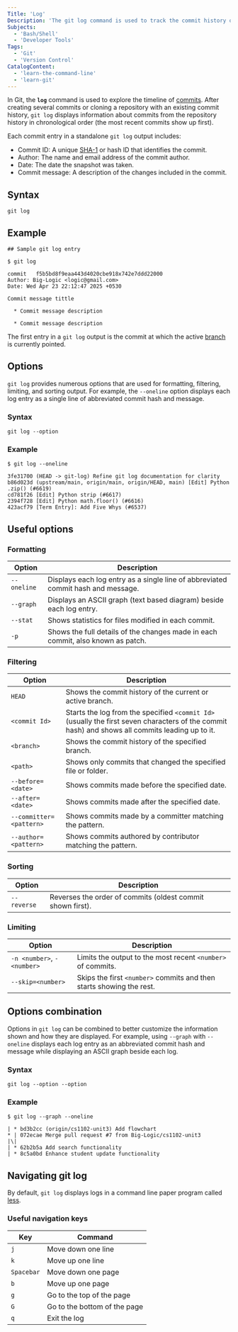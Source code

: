 ```yaml
---
Title: 'Log'
Description: 'The git log command is used to track the commit history of a project repository.'
Subjects:
  - 'Bash/Shell'
  - 'Developer Tools'
Tags:
  - 'Git'
  - 'Version Control'
CatalogContent:
  - 'learn-the-command-line'
  - 'learn-git'
---
```


In Git, the **`log`** command is used to explore the timeline of [commits](https://www.codecademy.com/resources/docs/git/commit). After creating several commits or cloning a repository with an existing commit history, `git log` displays information about commits from the repository history in chronological order (the most recent commits show up first).

Each commit entry in a standalone `git log` output includes:

- Commit ID: A unique [SHA-1](https://en.wikipedia.org/wiki/SHA-1) or hash ID that identifies the commit.
- Author: The name and email address of the commit author.
- Date: The date the snapshot was taken.
- Commit message: A description of the changes included in the commit.

## Syntax

```pseudo
git log
```

## Example

```shell
## Sample git log entry

$ git log

commit   f5b5bd8f9eaa443d4020cbe918x742e7ddd22000
Author: Big-Logic <logic@gmail.com>
Date: Wed Apr 23 22:12:47 2025 +0530

Commit message tittle

  * Commit message description

  * Commit message description
```

The first entry in a `git log` output is the commit at which the active [branch](https://www.codecademy.com/resources/docs/git/branch) is currently pointed.

## Options

`git log` provides numerous options that are used for formatting, filtering, limiting, and sorting output. For example, the `--oneline` option displays each log entry as a single line of abbreviated commit hash and message.

### Syntax

```pseudo
git log --option
```

### Example

```shell
$ git log --oneline

3fe31700 (HEAD -> git-log) Refine git log documentation for clarity
b86d023d (upstream/main, origin/main, origin/HEAD, main) [Edit] Python .zip() (#6619)
cd781f26 [Edit] Python strip (#6617)
2394f728 [Edit] Python math.floor() (#6616)
423acf79 [Term Entry]: Add Five Whys (#6537)
```

## Useful options

### Formatting

| Option      | Description                                                                      |
| ----------- | -------------------------------------------------------------------------------- |
| `--oneline` | Displays each log entry as a single line of abbreviated commit hash and message. |
| `--graph`   | Displays an ASCII graph (text based diagram) beside each log entry.              |
| `--stat`    | Shows statistics for files modified in each commit.                              |
| `-p`        | Shows the full details of the changes made in each commit, also known as patch.  |

### Filtering

| Option                  | Description                                                                                                                                    |
| ----------------------- | ---------------------------------------------------------------------------------------------------------------------------------------------- |
| `HEAD`                  | Shows the commit history of the current or active branch.                                                                                      |
| `<commit Id>`           | Starts the log from the specified `<commit Id>`(usually the first seven characters of the commit hash) and shows all commits leading up to it. |
| `<branch>`              | Shows the commit history of the specified branch.                                                                                              |
| `<path>`                | Shows only commits that changed the specified file or folder.                                                                                  |
| `--before=<date>`       | Shows commits made before the specified date.                                                                                                  |
| `--after=<date>`        | Shows commits made after the specified date.                                                                                                   |
| `--committer=<pattern>` | Shows commits made by a committer matching the pattern.                                                                                        |
| `--author=<pattern>`    | Shows commits authored by contributor matching the pattern.                                                                                    |

### Sorting

| Option      | Description                                                |
| ----------- | ---------------------------------------------------------- |
| `--reverse` | Reverses the order of commits (oldest commit shown first). |

### Limiting

| Option                     | Description                                                          |
| -------------------------- | -------------------------------------------------------------------- |
| `-n <number>`, `-<number>` | Limits the output to the most recent `<number>` of commits.          |
| `--skip=<number>`          | Skips the first `<number>` commits and then starts showing the rest. |

## Options combination

Options in `git log` can be combined to better customize the information shown and how they are displayed. For example, using `--graph` with `--oneline` displays each log entry as an abbreviated commit hash and message while displaying an ASCII graph beside each log.

### Syntax

```pseudo
git log --option --option
```

### Example

```shell
$ git log --graph --oneline

| * bd3b2cc (origin/cs1102-unit3) Add flowchart
* | 072ecae Merge pull request #7 from Big-Logic/cs1102-unit3
|\|
| * 62b2b5a Add search functionality
| * 8c5a0bd Enhance student update functionality
```

## Navigating git log

By default, `git log` displays logs in a command line paper program called [less](<https://en.wikipedia.org/wiki/Less_(Unix)>).

### Useful navigation keys

| Key        | Command                      |
| ---------- | ---------------------------- |
| `j`        | Move down one line           |
| `k`        | Move up one line             |
| `Spacebar` | Move down one page           |
| `b`        | Move up one page             |
| `g`        | Go to the top of the page    |
| `G`        | Go to the bottom of the page |
| `q`        | Exit the log                 |
